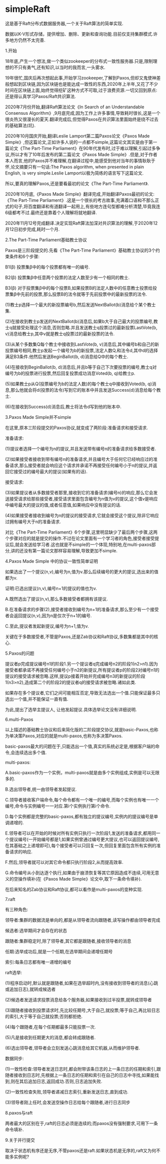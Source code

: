 # simpleRaft
这是基于Raft分布式数据服务器,一个关于Raft算法的简单实现.

数据以K-V形式存储，提供增加、删除、更新和查询功能.目前仅支持集群模式.许多地方仍然不太完善.

1.开始

18年底,产生一个想法,做一个类似zookeeper的分布式一致性服务器.只是,限制理想的不只有勇气,还有知识,以当时的我而言,一头雾水.

19年很忙,国庆后再次想起此事,开始学习zookeeper,了解到Paxos,但却又鬼使神差般想起到区块链,因为区块链也是能达成一致性的东西,2020年上半年,又花了不少时间在区块链上面,始终觉得挖矿这种方式不可取,过于浪费资源.一切又回到原点:还是得认真学习Paxos/Raft共识算法.

2020年7月份开始,翻译Raft算法论文《In Search of an Understandable Consensus Algorithm》,9月底完成,因为工作上许多事情,导致耗时很长,这是一个很炎热又很漫长的夏天.翻译完成后,但觉得Paxos在共识算法里面始终是绕不过去的基础算法(坑).

2020年10月国庆开始,翻译Leslie Lamport第二篇Paxos论文《Paxos Made Simple》,但这篇论文,正如许多人说的一点都不simple,这篇论文其实是由于第一篇论文《The Part-Time Parliament》在90年代发布时,过于难以理解,引起过多争议,所以才有了10年后发布的第二篇论文《Paxos Made Simple》.但是,对于作者本人而言,他的Paxos并不难理解,在翻译过程中,能感受到他对当年的事情耿耿于怀,论文摘要只有一句话:The Paxos algorithm, when presented in plain English, is very simple.Leslie Lamport以极为简练的语言写下这篇论文.

所以,要真的理解Paxos,还是要看最初的论文《The Part-Time Parliament》.

2020年10月底,《Paxos Made Simple》翻译完成,开始翻译Paxos最初的论文:《The Part-Time Parliament》.这是一个很长的考古故事,充满着口语和不那么正式的句子,将百度翻译和有道翻译一起用上,有些地方连句型都难分析清楚,毕竟我连6级都考不过.最终还是靠着个人理解将就地翻译.

2020年11月12号完成翻译.决定实现Raft算法加深对共识算法的理解,于2020年12月12日初步完成,耗时一个月.

2.The Part-Time Parliament基础教士协议

Paxos是三阶段提交的.先看《The Part-Time Parliament》基础教士协议的3个约束条件和6个步骤:

B1(β) 投票集β中的每个投票都有唯一的编号.

B2(β) 投票集β中任意两个投票的法定人数至少有一个相同的教士.

B3(β) 对于投票集β中的每个投票B,如果投票B的法定人数中的任意教士投票给投票集β中先前的投票,那么投票B的法令就等于先前投票中的最新投票的法令.

(1)教士p选择一个最大的新投票编号b,然后发送NextBallot(b)消息给个某个教士集.

(2)在接收到教士p发送的NextBallot(b)消息后,如果b大于自己最大的投票编号,教士q就接受处理这个消息,否则忽略.并且发送教士q投票过的最新投票LastVote(b, v)消息给教士p,其中v就是教士q投票过的最新投票的法令.

(3)从某个多数集Q每个教士中接收到LastVote(b, v)消息后,其中编号b和自己的新投票编号相同,教士p发起一个编号为b的新投票,法定人数Q,和法令d,其中d的选择满足B3条件.他然后发送BeginBallot(b, d)消息给Q中的每个教士.

(4)在接收到BeginBallot(b, d)消息后,并且b等于自己下次要投票的编号,教士q对编号为b的投票进行投票,然后回复投票成功消息Voted(b, q)给教士p.

(5)如果教士p从Q(投票编号为b的法定人数)的每个教士q中接收到Voted(b, q)消息,那么他就会将d(投票的法令)写到它的账本中并且发送Success(d)消息给每个教士.

(6)在接收到Success(d)消息后,教士将法令d写到他的账本中.

3.Paxos Made Simple并不simple

在这里,原本三阶段提交的Paxos协议,就变成了两阶段:准备请求和接受请求.

准备请求:

(1)提议者选择一个编号为n的提议,并且发送带有编号n的准备请求给多数接受者.

(2)如果接受者接收到带有编号n的准备请求,并且编号大于任何它已经响应过的准备请求,那么接受者就会响应这个请求并承诺不再接受任何编号小于n的提议,并返回它接受过的编号最大的提议(如果有的话).

接受请求:

(3)如果提议者从多数接受者那里,接收到它的准备请求(编号n)的响应,那么它会发送接受请求给那些接受者,接受请求里面包含编号为n值为v的提议,这个值v是响应中编号最大的提议的值,或者任意值,如果响应中没有提议的话.

(4)如果接受者接收到编号为n的提议的接受请求,它就会接受这个提议,除非它响应过拥有编号大于n的准备请求.

对比《The Part-Time Parliament》6个步骤,这里明显缺少了最后两个步骤,这两个步骤对应的就是提交的操作.不过在论文里面有一个学习者的角色,接受者接受提议后,就会发送给学习者.这也就是不simple的一个体现,特别地,在multi-paxos部分,讲的还没有第一篇论文那样容易理解,导致更加不simple.

4.Paxos Made Simple 中的协议一致性简单证明

如果选出了一个提议(n,v),编号为n,值为v.那么后续编号的更大的提议,选出来的值都为v.

证明:已选出提议(n,v),编号n+1的提议的值也为v.

A.既然选出了提议(n,v),那么多数接受者都拥有该提议.

B.在准备请求的步骤(2),接受者接收到编号为n+1的准备请求,那么至少有一个接受者会返回提议(n,v),因为n是仅次于n+1的编号.

C.至此,提议者发起新提议,编号为n+1,值为v.

关键在于多数接受者,不管是Paxos,还是Zab协议和Raft协议,多数集都是其中的核心.

5.Paxos的问题

提议者p完成提议编号n1的阶段1.另一个提议者q完成编号n2的阶段1(n2>n1).因为接受者都承诺不再接受任何编号小于n2的新提议,所有提议者p的阶段2对编号n1的提议的接受请求被忽略.这样,提议p接着开始并完成编号n3的新提议的阶段1(n3>n2),造成第二个的阶段2的提议者q的接受请求被忽略.诸如此类.

如果存在多个提议者,它们之间可能相互否定,导致无法选出一个值.只能保证最多只选出一个值,并不能保证一直有值.

为此,提出了选举主提议人, 让他发起提议.具体选举论文没有详细说明.

6.multi-Paxos

以上描述的基础教士协议和后来简化版的二阶段提交协议,就是basic-Paxos,也称为单决策Paxos,对应的就是multi-paxos,也称为多决策Paxos.

basic-paxos最大的问题在于,只能选出一个值,真实的系统必定是,根据客户端的命令,会连续选出多个值.

multi-paxos:

A.basic-paxos作为一个实例，multi-paxos就是由多个实例组成,实例是可以无限多的.

B.选出领导者,统一由领导者发起提议.

C.领导者接收客户端命令,每个命令都有一个唯一的编号,而每个实例也有唯一一个编号,命令与实例编号一一对应.第i个实例执行第i个命令.

D.每个实例都是完整的basic-paxos,都有独立的提议编号,实例内的提议编号是单调递增的.

E.领导者可以在开始的时候对所有实例只执行一次阶段1,发送的准备请求,都用同一个提议编号(一开始编号都是1,如果实例曾通过编号更大提议,也可以返回提议编号,在其基础之上递增即可),每个接受者可以只回复一次,但回复里面包含所有实例的准备请求的响应.

F.然后,领导者就可以对其它命令都只执行阶段2,从而提高效率.

G.命令编号从小到达逐个执行,如果由于崩溃恢复等其它原因造成不连续,可用无意义的空操作填补(在《Paxos Made Simple》论文中,取下一条命令填补).

在后来知名的Zab协议和Raft协议,都可以看作是multi-paxos的变种实现.

7.raft

有三种角色:

领导者:集群的数据流是单向的,都是从领导者流向跟随者,读写操作都由领导者完成

候选者:选举期间才会存在的状态

跟随者:集群稳定时,除了领导者,其它都是跟随者,接收领导者的消息

任期:选举成功后,就是一个任期,在选举期间会递增任期号

索引:每条日志都有唯一递增的编号

raft选举:

(1)程序启动时,默认就是跟随者,如果在选举超时内,没有接收到领导者的消息(心跳或追加日志),就转成候选者

(2)候选者发送请求投票消息给各个服务器,如果接收到过半投票,就转成领导者

(3)跟随者接收到投票请求时,先比较任期号,大于自己,就投票;等于自己,再比较日志的索引,大于等于自己就投票;否则都拒绝.

(4)每个跟随者,在每个任期都最多只能投票一次.

(5)凡是接收到任期更大的消息,都会转成跟随者.

(6)选出领导者,领导者会立刻发送心跳消息给其它机器,从而维护领导者.

数据同步:

(1)一致性检查:领导者发送日志时,都会附带该条日志的上一条日志的任期和索引,跟随者接收到日志时,先根据上一条日志的任期和索引在自己的日志中寻找,如果能找到,则在其后追加日志,返回成功.否则,日志追加失败.

(2)一致性检查失败,领导者递减日志索引,重新发送日志,直到成功.

(3)领导者刚上任时,会发送空操作日志给每个跟随者,进行日志同步

8.paxos与raft

两者最大的区别在于,raft的日志必须是连续的;而paxos没有强制要求,可用下一条命令填补.

9.关于并行提交

取决于状态机有序还是无序,不管paxos还是raft.如果状态机是无序的,raft又为何不能多实例呢?
